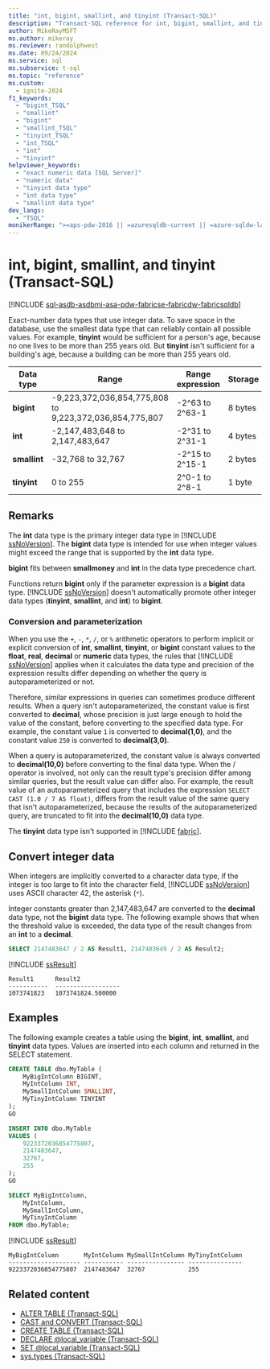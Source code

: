 ```yaml
---
title: "int, bigint, smallint, and tinyint (Transact-SQL)"
description: "Transact-SQL reference for int, bigint, smallint, and tinyint data types. These data types are used to represent integer data."
author: MikeRayMSFT
ms.author: mikeray
ms.reviewer: randolphwest
ms.date: 09/24/2024
ms.service: sql
ms.subservice: t-sql
ms.topic: "reference"
ms.custom:
  - ignite-2024
f1_keywords:
  - "bigint_TSQL"
  - "smallint"
  - "bigint"
  - "smallint_TSQL"
  - "tinyint_TSQL"
  - "int_TSQL"
  - "int"
  - "tinyint"
helpviewer_keywords:
  - "exact numeric data [SQL Server]"
  - "numeric data"
  - "tinyint data type"
  - "int data type"
  - "smallint data type"
dev_langs:
  - "TSQL"
monikerRange: ">=aps-pdw-2016 || =azuresqldb-current || =azure-sqldw-latest || >=sql-server-2016 || >=sql-server-linux-2017 || =azuresqldb-mi-current || =fabric"
---
```

# int, bigint, smallint, and tinyint (Transact-SQL)

[!INCLUDE [sql-asdb-asdbmi-asa-pdw-fabricse-fabricdw-fabricsqldb](../../includes/applies-to-version/sql-asdb-asdbmi-asa-pdw-fabricse-fabricdw-fabricsqldb.md)]

Exact-number data types that use integer data. To save space in the database, use the smallest data type that can reliably contain all possible values. For example, **tinyint** would be sufficient for a person's age, because no one lives to be more than 255 years old. But **tinyint** isn't sufficient for a building's age, because a building can be more than 255 years old.

| Data type | Range | Range expression | Storage |
| --- | --- | --- | --- |
| **bigint** | -9,223,372,036,854,775,808 to 9,223,372,036,854,775,807 | -2^63 to 2^63-1 | 8 bytes |
| **int** | -2,147,483,648 to 2,147,483,647 | -2^31 to 2^31-1 | 4 bytes |
| **smallint** | -32,768 to 32,767 | -2^15 to 2^15-1 | 2 bytes |
| **tinyint** | 0 to 255 | 2^0-1 to 2^8-1 | 1 byte |

## Remarks

The **int** data type is the primary integer data type in [!INCLUDE [ssNoVersion](../../includes/ssnoversion-md.md)]. The **bigint** data type is intended for use when integer values might exceed the range that is supported by the **int** data type.

**bigint** fits between **smallmoney** and **int** in the data type precedence chart.

Functions return **bigint** only if the parameter expression is a **bigint** data type. [!INCLUDE [ssNoVersion](../../includes/ssnoversion-md.md)] doesn't automatically promote other integer data types (**tinyint**, **smallint**, and **int**) to **bigint**.

### Conversion and parameterization

When you use the `+`, `-`, `*`, `/`, or `%` arithmetic operators to perform implicit or explicit conversion of **int**, **smallint**, **tinyint**, or **bigint** constant values to the **float**, **real**, **decimal** or **numeric** data types, the rules that [!INCLUDE [ssNoVersion](../../includes/ssnoversion-md.md)] applies when it calculates the data type and precision of the expression results differ depending on whether the query is autoparameterized or not.  

Therefore, similar expressions in queries can sometimes produce different results. When a query isn't autoparameterized, the constant value is first converted to **decimal**, whose precision is just large enough to hold the value of the constant, before converting to the specified data type. For example, the constant value `1` is converted to **decimal(1,0)**, and the constant value `250` is converted to **decimal(3,0)**.  

When a query is autoparameterized, the constant value is always converted to **decimal(10,0)** before converting to the final data type. When the / operator is involved, not only can the result type's precision differ among similar queries, but the result value can differ also. For example, the result value of an autoparameterized query that includes the expression `SELECT CAST (1.0 / 7 AS float)`, differs from the result value of the same query that isn't autoparameterized, because the results of the autoparameterized query, are truncated to fit into the **decimal(10,0)** data type.

The **tinyint** data type isn't supported in [!INCLUDE [fabric](../../includes/fabric.md)].

## Convert integer data

When integers are implicitly converted to a character data type, if the integer is too large to fit into the character field, [!INCLUDE [ssNoVersion](../../includes/ssnoversion-md.md)] uses ASCII character 42, the asterisk (`*`).

Integer constants greater than 2,147,483,647 are converted to the **decimal** data type, not the **bigint** data type. The following example shows that when the threshold value is exceeded, the data type of the result changes from an **int** to a **decimal**.

```sql
SELECT 2147483647 / 2 AS Result1, 2147483649 / 2 AS Result2;
```

[!INCLUDE [ssResult](../../includes/ssresult-md.md)]

```output
Result1      Result2
-----------  ------------------
1073741823   1073741824.500000
```

## Examples

The following example creates a table using the **bigint**, **int**, **smallint**, and **tinyint** data types. Values are inserted into each column and returned in the SELECT statement.

```sql
CREATE TABLE dbo.MyTable (
    MyBigIntColumn BIGINT,
    MyIntColumn INT,
    MySmallIntColumn SMALLINT,
    MyTinyIntColumn TINYINT
);
GO

INSERT INTO dbo.MyTable
VALUES (
    9223372036854775807,
    2147483647,
    32767,
    255
);
GO

SELECT MyBigIntColumn,
    MyIntColumn,
    MySmallIntColumn,
    MyTinyIntColumn
FROM dbo.MyTable;
```

[!INCLUDE [ssResult](../../includes/ssresult-md.md)]

```output
MyBigIntColumn       MyIntColumn MySmallIntColumn MyTinyIntColumn
-------------------- ----------- ---------------- ---------------
9223372036854775807  2147483647  32767            255
```

## Related content

- [ALTER TABLE (Transact-SQL)](../statements/alter-table-transact-sql.md)
- [CAST and CONVERT (Transact-SQL)](../functions/cast-and-convert-transact-sql.md)
- [CREATE TABLE (Transact-SQL)](../statements/create-table-transact-sql.md)
- [DECLARE @local_variable (Transact-SQL)](../language-elements/declare-local-variable-transact-sql.md)
- [SET @local_variable (Transact-SQL)](../language-elements/set-local-variable-transact-sql.md)
- [sys.types (Transact-SQL)](../../relational-databases/system-catalog-views/sys-types-transact-sql.md)
